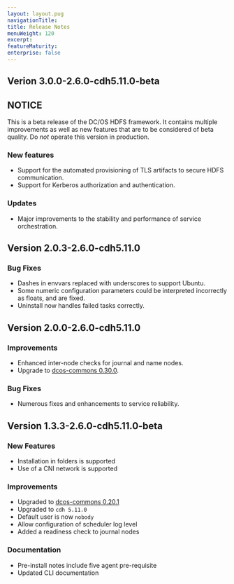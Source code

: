 ```yaml
---
layout: layout.pug
navigationTitle: 
title: Release Notes
menuWeight: 120
excerpt:
featureMaturity:
enterprise: false
---
```


<!-- This source repo for this topic is https://github.com/mesosphere/dcos-commons -->


## Verion 3.0.0-2.6.0-cdh5.11.0-beta

## NOTICE

This is a beta release of the DC/OS HDFS framework. It contains multiple improvements as well as new features that are to be considered of beta quality. Do _not_ operate this version in production.

### New features
- Support for the automated provisioning of TLS artifacts to secure HDFS communication.
- Support for Kerberos authorization and authentication.

### Updates
- Major improvements to the stability and performance of service orchestration.

## Version 2.0.3-2.6.0-cdh5.11.0

### Bug Fixes
* Dashes in envvars replaced with underscores to support Ubuntu.
* Some numeric configuration parameters could be interpreted incorrectly as floats, and are fixed.
* Uninstall now handles failed tasks correctly.

## Version 2.0.0-2.6.0-cdh5.11.0

### Improvements
- Enhanced inter-node checks for journal and name nodes.
- Upgrade to [dcos-commons 0.30.0](https://github.com/mesosphere/dcos-commons/releases/tag/0.30.0).

### Bug Fixes
- Numerous fixes and enhancements to service reliability.

## Version 1.3.3-2.6.0-cdh5.11.0-beta

### New Features
- Installation in folders is supported
- Use of a CNI network is supported

### Improvements
- Upgraded to [dcos-commons 0.20.1](https://github.com/mesosphere/dcos-commons/releases/tag/0.20.1)
- Upgraded to `cdh 5.11.0`
- Default user is now `nobody`
- Allow configuration of scheduler log level
- Added a readiness check to journal nodes

### Documentation
- Pre-install notes include five agent pre-requisite
- Updated CLI documentation
